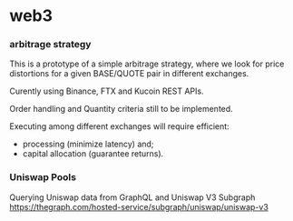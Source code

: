 # web3

### arbitrage strategy

This is a prototype of a simple arbitrage strategy, where we look for price distortions for a given BASE/QUOTE pair in different exchanges.

Curently using Binance, FTX and Kucoin REST APIs.

Order handling and Quantity criteria still to be implemented.

Executing among different exchanges will require efficient:
- processing (minimize latency) and;
- capital allocation (guarantee returns).


### Uniswap Pools 

Querying Uniswap data from GraphQL and Uniswap V3 Subgraph https://thegraph.com/hosted-service/subgraph/uniswap/uniswap-v3
